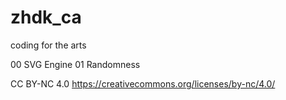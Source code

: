 # zhdk_ca
 coding for the arts
 
 00 SVG Engine 
 01 Randomness


CC BY-NC 4.0 https://creativecommons.org/licenses/by-nc/4.0/

